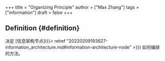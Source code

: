+++
title = "Organizing Principle"
author = ["Max Zhang"]
tags = ["information"]
draft = false
+++

## Definition {#definition}

决定 [信息架构节点]({{< relref "20220209193627-information_architecture.md#information-architecture-node" >}}) 如何编排的方法。
